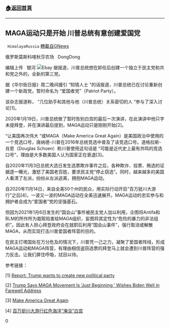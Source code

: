 ###  [:house:返回首頁](https://github.com/ourhimalayas/txt)
---

## MAGA运动只是开始 川普总统有意创建爱国党
` HimalayaRussia` [轉載自GNews](https://gnews.org/zh-hans/778048/)

俄罗斯莫斯科喀秋莎农场   DongDong

编辑上传   银河
![]()![](https://gnews.org/wp-content/uploads/2021/01/Snipaste_2021-01-20_17-26-13.png)Ebay
据报道，川普总统想在卸任后创建一个独立于民主党和共和党之外的，全新的第三党。

据《华尔街日报》周二晚间援引 “知情人士 “的话报道，川普总统已在讨论重新创建一个新政党，暂时命名为 “爱国者党”（Patriot Party）。

该杂志报道称， “几位助手和其他与他（川普总统）关系密切的人 “参与了深入讨论[1]。

2020年1月19日，川普总统做了暂时告别白宫的最后一次演讲，在此演讲中他只字未提拜登，并在演讲最后提到，MAGA运动只是刚刚开始[2]。

“让美国再次伟大 “或MAGA（Make America Great Again）是美国政治中使用的一个竞选口号，唐纳德-川普在2016年总统竞选中普及了该竞选口号。道格拉斯-肖恩（Douglas Schoen）称川普使用这句话是 “可能是近代史上最有共鸣的竞选口号”，理由是大多数美国人认为国家正在衰退[3]。

自2020年11月3日总统大选日发生选票欺诈事件之后，各种欺诈、投票、贿选的证据逐一曝光，激怒了美国老百姓，要求民主党“停止窃选”。同时，越来越多的美国人看清了左派，纷纷从左派逃离，拥抱MAGA运动。

自2020年11月14日，来自全美50个州的民众，用实际行动开启“百万挺川大游行”之后[4]，一波又一波的MAGA运动在全美迅速展开。MAGA运动的忠实参与和拥护者会成为“爱国者”党的坚强基石。

但因为2021年1月6日发生的“国会山”事件被民主党人加以利用，企图将Antifa和BLM的所作所为栽赃陷害给MAGA组织，妄图将其定性为“危险的暴力的非法组织”。因此有人担心拜登政府会在就职后利用“国会山事件”，强行取消或解散MAGA，从而实现打击川普爱国者阵营的目的。

在民主灯塔国处在万分危及的情况下，川普凭一己之力，凝聚了爱国者阵线，形成MAGA运动和MAGA阵营，有理由相信盗窃选票的拜登马上就会遭到川普阵营的强力反击。让我们屏住呼吸，拭目以待。

参考链接：

[1] [Report: Trump wants to create new political party](https://www.washingtontimes.com/news/2021/jan/19/donald-trump-wants-create-new-patriot-party-report/)

[2] [Trump Says MAGA Movement Is ‘Just Beginning,’ Wishes Biden Well in Farewell Address](https://www.nbcsandiego.com/news/national-international/trump-says-maga-movement-is-just-beginning-wishes-biden-well-in-farewell-address/2499505/)

[3] [Make America Great Again](https://en.wikipedia.org/wiki/Make_America_Great_Again)

[4] [百万挺川大游行红色海洋“淹没”白宫](https://www.usnewsexpress.com/archives/126254)

0
